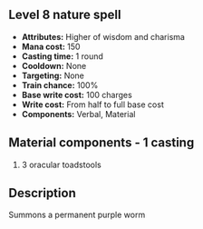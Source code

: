 ## Level 8 nature spell

- **Attributes:** Higher of wisdom and charisma
- **Mana cost:** 150
- **Casting time:** 1 round
- **Cooldown:** None
- **Targeting:** None
- **Train chance:** 100%
- **Base write cost:** 100 charges
- **Write cost:** From half to full base cost
- **Components:** Verbal, Material

## Material components - 1 casting

1. 3 oracular toadstools

## Description

Summons a permanent purple worm
